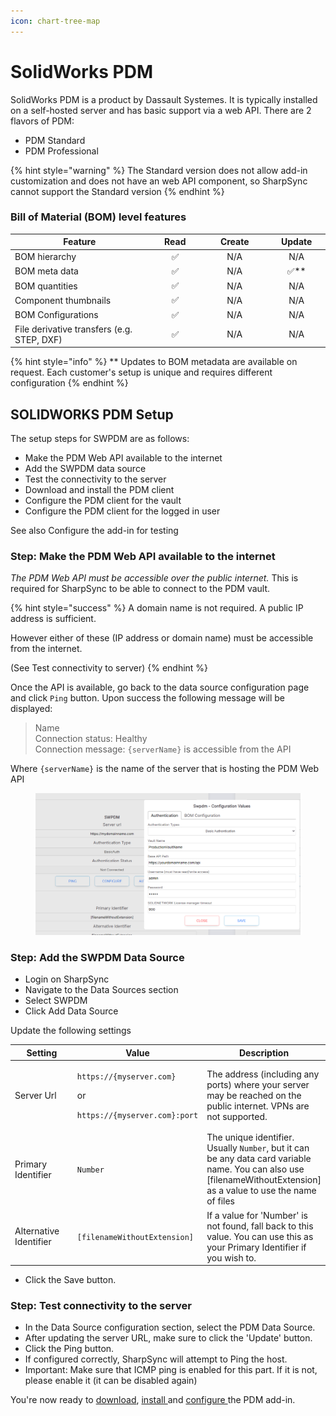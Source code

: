 ```yaml
---
icon: chart-tree-map
---
```


# SolidWorks PDM

SolidWorks PDM is a product by Dassault Systemes. It is typically installed on a self-hosted server and has basic support via a web API. There are 2 flavors of PDM:

* PDM Standard
* PDM Professional

{% hint style="warning" %}
The Standard version does not allow add-in customization and does not have an web API component, so SharpSync cannot support the Standard version
{% endhint %}

### Bill of Material (BOM) level features

<table><thead><tr><th width="335.0078125">Feature</th><th width="115.390625" align="center">Read</th><th width="144.890625" align="center">Create</th><th width="113.16796875" align="center">Update</th></tr></thead><tbody><tr><td>BOM hierarchy</td><td align="center"><span data-gb-custom-inline data-tag="emoji" data-code="2705">✅</span></td><td align="center">N/A</td><td align="center">N/A</td></tr><tr><td>BOM meta data</td><td align="center"><span data-gb-custom-inline data-tag="emoji" data-code="2705">✅</span></td><td align="center">N/A</td><td align="center"><span data-gb-custom-inline data-tag="emoji" data-code="2705">✅</span>**</td></tr><tr><td>BOM quantities</td><td align="center"><span data-gb-custom-inline data-tag="emoji" data-code="2705">✅</span></td><td align="center">N/A</td><td align="center">N/A</td></tr><tr><td>Component thumbnails</td><td align="center"><span data-gb-custom-inline data-tag="emoji" data-code="2705">✅</span></td><td align="center">N/A</td><td align="center">N/A</td></tr><tr><td>BOM Configurations</td><td align="center"><span data-gb-custom-inline data-tag="emoji" data-code="2705">✅</span></td><td align="center">N/A</td><td align="center">N/A</td></tr><tr><td>File derivative transfers (e.g. STEP, DXF)</td><td align="center"><span data-gb-custom-inline data-tag="emoji" data-code="2705">✅</span></td><td align="center">N/A</td><td align="center">N/A</td></tr></tbody></table>

{% hint style="info" %}
\*\* Updates to BOM metadata are available on request. Each customer's setup is unique and requires different configuration
{% endhint %}

## SOLIDWORKS PDM Setup

The setup steps for SWPDM are as follows:

* Make the PDM Web API available to the internet
* Add the SWPDM data source
* Test the connectivity to the server
* Download and install the PDM client
* Configure the PDM client for the vault
* Configure the PDM client for the logged in user

See also Configure the add-in for testing

### Step: Make the PDM Web API available to the internet

_The PDM Web API must be accessible over the public internet._ This is required for SharpSync to be able to connect to the PDM vault.

{% hint style="success" %}
A domain name is not required. A public IP address is sufficient.&#x20;

However either of these (IP address or domain name) must be accessible from the internet.

(See Test connectivity to server)
{% endhint %}

Once the API is available, go back to the data source configuration page and click `Ping` button. Upon success the following message will be displayed:

> Name\
> Connection status: Healthy\
> Connection message: `{serverName}` is accessible from the API

Where `{serverName}` is the name of the server that is hosting the PDM Web API

<figure><img src="../.gitbook/assets/swpdm_authentication_setup.png" alt=""><figcaption></figcaption></figure>

### Step: Add the SWPDM Data Source

* Login on SharpSync
* Navigate to the Data Sources section
* Select SWPDM
* Click Add Data Source

Update the following settings

<table><thead><tr><th width="212">Setting</th><th>Value</th><th>Description</th></tr></thead><tbody><tr><td>Server Url</td><td><p><code>https://{myserver.com}</code>  </p><p>or</p><p><code>https://{myserver.com}:port</code></p></td><td>The address (including any ports) where your server may be reached on the public internet. VPNs are not supported.</td></tr><tr><td>Primary Identifier</td><td><code>Number</code></td><td>The unique identifier. Usually <code>Number</code>, but it can be any data card variable name. You can also use [filenameWithoutExtension] as a value to use the name of files</td></tr><tr><td>Alternative Identifier</td><td><code>[filenameWithoutExtension]</code></td><td>If a value for 'Number' is not found, fall back to this value. You can use this as your Primary Identifier if you wish to.</td></tr></tbody></table>



* Click the Save button.

### Step: Test connectivity to the server

* In the Data Source configuration section, select the PDM Data Source.
* After updating the server URL, make sure to click the 'Update' button.
* Click the Ping button.&#x20;
* If configured correctly, SharpSync will attempt to Ping the host.
* Important: Make sure that ICMP ping is enabled for this part. If it is not, please enable it (it can be disabled again)

You're now ready to [download](solidworks-pdm/downloading-and-installing-the-add-in.md), [install ](solidworks-pdm/downloading-and-installing-the-add-in.md)and [configure ](solidworks-pdm/configure-the-add-in.md)the PDM add-in.
